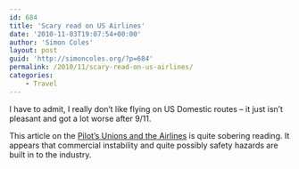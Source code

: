 ```yaml
---
id: 684
title: 'Scary read on US Airlines'
date: '2010-11-03T19:07:54+00:00'
author: 'Simon Coles'
layout: post
guid: 'http://simoncoles.org/?p=684'
permalink: /2010/11/scary-read-on-us-airlines/
categories:
    - Travel
---
```


I have to admit, I really don’t like flying on US Domestic routes – it just isn’t pleasant and got a lot worse after 9/11.

This article on the [Pilot’s Unions and the Airlines](http://philip.greenspun.com/flying/unions-and-airlines) is quite sobering reading. It appears that commercial instability and quite possibly safety hazards are built in to the industry.